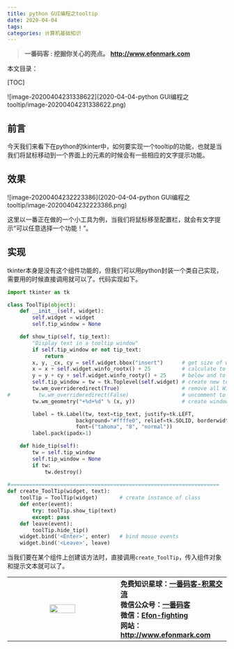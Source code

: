 ```yaml
---
title: python GUI编程之tooltip
date: 2020-04-04
tags: 
categories: 计算机基础知识
---
```


> **一番码客 : 挖掘你关心的亮点。**
> **http://www.efonmark.com**

本文目录：

[TOC]

![image-20200404231338622](2020-04-04-python GUI编程之tooltip/image-20200404231338622.png)

<!-- more -->

## 前言

今天我们来看下在python的tkinter中，如何要实现一个tooltip的功能，也就是当我们将鼠标移动到一个界面上的元素的时候会有一些相应的文字提示功能。

## 效果

![image-20200404232223386](2020-04-04-python GUI编程之tooltip/image-20200404232223386.png)

这里以一番正在做的一个小工具为例，当我们将鼠标移至配置栏，就会有文字提示“可以任意选择一个功能！”。

## 实现

tkinter本身是没有这个组件功能的，但我们可以用python封装一个类自己实现，需要用的时候直接调用就可以了。代码实现如下。

```python
import tkinter as tk

class ToolTip(object):
    def __init__(self, widget):
        self.widget = widget
        self.tip_window = None

    def show_tip(self, tip_text):
        "Display text in a tooltip window"
        if self.tip_window or not tip_text:
            return
        x, y, _cx, cy = self.widget.bbox("insert")      # get size of widget
        x = x + self.widget.winfo_rootx() + 25          # calculate to display tooltip 
        y = y + cy + self.widget.winfo_rooty() + 25     # below and to the right
        self.tip_window = tw = tk.Toplevel(self.widget) # create new tooltip window
        tw.wm_overrideredirect(True)                    # remove all Window Manager (wm) decorations
#         tw.wm_overrideredirect(False)                 # uncomment to see the effect
        tw.wm_geometry("+%d+%d" % (x, y))               # create window size

        label = tk.Label(tw, text=tip_text, justify=tk.LEFT,
                      background="#ffffe0", relief=tk.SOLID, borderwidth=1,
                      font=("tahoma", "8", "normal"))
        label.pack(ipadx=1)

    def hide_tip(self):
        tw = self.tip_window
        self.tip_window = None
        if tw:
            tw.destroy()
            
#===================================================================          
def create_ToolTip(widget, text):
    toolTip = ToolTip(widget)       # create instance of class
    def enter(event):
        try: toolTip.show_tip(text)
        except: pass
    def leave(event):
        toolTip.hide_tip()
    widget.bind('<Enter>', enter)   # bind mouse events
    widget.bind('<Leave>', leave)
```

当我们要在某个组件上创建该方法时，直接调用`create_ToolTip`，传入组件对象和提示文本就可以了。

<table>
<tr>
<td ><center><img src="http://www.efonmark.com/efonmark-blog/readme/guanzhu_1.jpg" width=50%></center></td>
<td width="50%" align=left><b>
    免费知识星球：<a href="http://www.efonmark.com/efonmark-blog/readme/zhishixingqiu1.png">一番码客-积累交流</a><br>
    微信公众号：<a href="http://www.efonmark.com/efonmark-blog/readme/guanzhu_1.jpg">一番码客</a><br>
    微信：<a href="http://www.efonmark.com/efonmark-blog/readme/weixin.jpg">Efon-fighting</a><br>
    网站：<a href="http://www.efonmark.com">http://www.efonmark.com</a><br></b></td>
</tr>
</table>